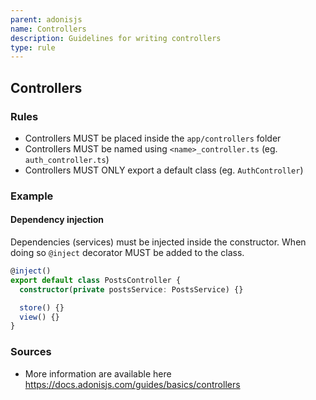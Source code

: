 ```yaml
---
parent: adonisjs
name: Controllers
description: Guidelines for writing controllers
type: rule
---
```


## Controllers

### Rules

- Controllers MUST be placed inside the `app/controllers` folder
- Controllers MUST be named using `<name>_controller.ts` (eg. `auth_controller.ts`)
- Controllers MUST ONLY export a default class (eg. `AuthController`)

### Example

#### Dependency injection

Dependencies (services) must be injected inside the constructor. When doing so `@inject` decorator MUST be added to the class.

```ts
@inject()
export default class PostsController {
  constructor(private postsService: PostsService) {}

  store() {}
  view() {}
}
```

### Sources

- More information are available here <https://docs.adonisjs.com/guides/basics/controllers>
